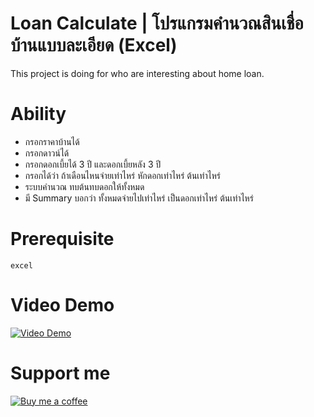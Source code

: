 # Loan Calculate | โปรแกรมคำนวณสินเชื่อบ้านแบบละเอียด (Excel)
This project is doing for who are interesting about home loan.

# Ability
- กรอกราคาบ้านได้
- กรอกดาวน์ได้
- กรอกดอกเบี้ยได้ 3 ปี และดอกเบี้ยหลัง 3 ปี
- กรอกได้ว่า ถ้าเดือนไหนจ่ายเท่าไหร่ หักดอกเท่าไหร่ ต้นเท่าไหร่
- ระบบคำนวณ ทบต้นทบดอกให้ทั้งหมด
- มี Summary บอกว่า ทั้งหมดจ่ายไปเท่าไหร่ เป็นดอกเท่าไหร่ ต้นเท่าไหร่

# Prerequisite
`excel`

# Video Demo
[![Video Demo](https://j.gifs.com/vQoWXM.gif)](https://youtu.be/dKASKGPv3kI)

# Support me
[![Buy me a coffee](https://cdn.buymeacoffee.com/buttons/default-orange.png)](https://www.buymeacoffee.com/iamgique)
